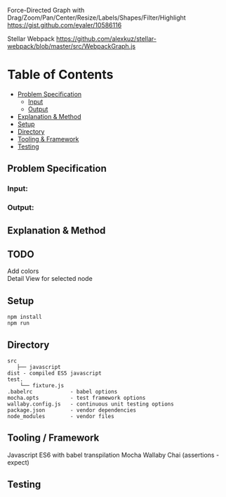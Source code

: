 Force-Directed Graph with Drag/Zoom/Pan/Center/Resize/Labels/Shapes/Filter/Highlight
https://gist.github.com/eyaler/10586116

Stellar Webpack
https://github.com/alexkuz/stellar-webpack/blob/master/src/WebpackGraph.js

# Table of Contents
* [Problem Specification](#markdown-header-problem-specification)
	* [Input](#markdown-header-input)
	* [Output](#markdown-header-output)
* [Explanation & Method](#markdown-header-explanation-method)
* [Setup](#markdown-header-setup)
* [Directory](#markdown-header-directory)
* [Tooling & Framework](#markdown-header-tooling-framework)
* [Testing](#markdown-header-testing)

## Problem Specification

### Input:  
 
### Output:  

## Explanation & Method

## TODO

Add colors  
Detail View for selected node


## Setup

    npm install
    npm run 
    
## Directory
	
	src
       ├── javascript
	dist - compiled ES5 javascript  
	test.  
	    └── fixture.js  
	.babelrc            - babel options  
	mocha.opts          - test framework options  
	wallaby.config.js   - continuous unit testing options  
	package.json        - vendor dependencies  
	node_modules        - vendor files  


## Tooling / Framework

Javascript ES6 with babel transpilation
Mocha
Wallaby
Chai (assertions - expect)

## Testing
